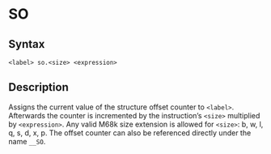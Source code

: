# SO

## Syntax
```assembly
<label> so.<size> <expression>
```

## Description
Assigns the current value of the structure offset counter to `<label>`.
Afterwards the counter is incremented by the instruction’s `<size>` multiplied by `<expression>`.
Any valid M68k size extension is allowed for `<size>`: b, w, l, q, s, d, x, p. The offset counter can also be referenced directly under the name `__SO`.
